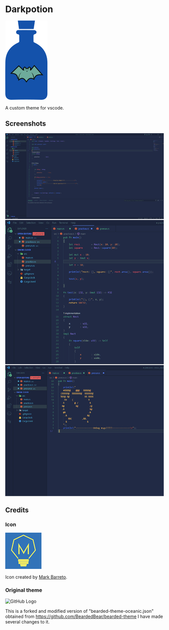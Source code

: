 # Darkpotion
![GitHub Logo](/assets/icon_larger.png)

A custom theme for vscode.


## Screenshots
![GitHub Logo](/assets/screenshots/main.png)
![GitHub Logo](/assets/screenshots/closer_shot.png)
![GitHub Logo](/assets/screenshots/clock.png)

## Credits

### Icon
![GitHub Logo](/assets/mark.png)

Icon created by [Mark Barreto](https://www.behance.net/markbarreto).

### Original theme
![GitHub Logo](/assets/bearded-themes.png)

This is a forked and modified version of "bearded-theme-oceanic.json" obtained from https://github.com/BeardedBear/bearded-theme
I have made several changes to it.